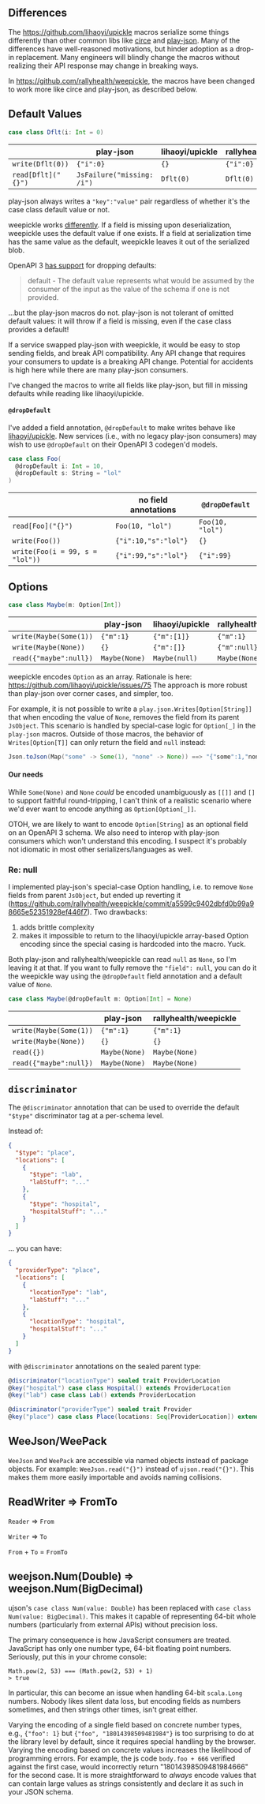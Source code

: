 ## Differences
The https://github.com/lihaoyi/upickle macros serialize some things differently than other common libs like [circe](https://github.com/circe/circe) and [play-json](https://github.com/playframework/play-json). Many of the differences have  well-reasoned motivations, but hinder adoption as a drop-in replacement. Many engineers will blindly change the macros without realizing their API response may change in breaking ways.

In https://github.com/rallyhealth/weepickle, the macros have been changed to work more like circe and play-json, as described below.

## Default Values

```scala
case class Dflt(i: Int = 0)
```

|                    | play-json                  | lihaoyi/upickle | rallyhealth/weepickle |
|--------------------|----------------------------|-----------------|---------------------|
| `write(Dflt(0))`   | `{"i":0}`                  | `{}`            | `{"i":0}`           |
| `read[Dflt]("{}")` | `JsFailure("missing: /i")` | `Dflt(0)`       | `Dflt(0)`           |

play-json always writes a `"key":"value"` pair regardless of whether it's the case class default value or not.

weepickle works [differently](http://www.lihaoyi.com/upickle/#Defaults). If a field is missing upon deserialization, weepickle uses the default value if one exists. If a field at serialization time has the same value as the default, weepickle leaves it out of the serialized blob.

OpenAPI 3 [has support](https://swagger.io/specification/#schemaObject) for dropping defaults:

> default - The default value represents what would be assumed by the consumer of the input as the value of the schema if one is not provided.

...but the play-json macros do not. play-json is not tolerant of omitted default values: it will throw if a field is missing, even if the case class provides a default!

If a service swapped play-json with weepickle, it would be easy to stop sending fields, and break API compatibility. Any API change that requires your consumers to update is a breaking API change.
Potential for accidents is high here while there are many play-json consumers.

I've changed the macros to write all fields like play-json, but fill in missing defaults while reading like lihaoyi/upickle.

#### `@dropDefault`
I've added a field annotation, `@dropDefault` to make writes behave like [lihaoyi/upickle](https://github.com/lihaoyi/upickle).
New services (i.e., with no legacy play-json consumers) may wish to use `@dropDefault` on their OpenAPI 3 codegen'd models.

```scala
case class Foo(
  @dropDefault i: Int = 10,
  @dropDefault s: String = "lol"
)
```

|                                 | no field annotations | `@dropDefault`   |
|---------------------------------|----------------------|------------------|
| `read[Foo]("{}")`               | `Foo(10, "lol")`     | `Foo(10, "lol")` |
| `write(Foo())`                  | `{"i":10,"s":"lol"}` | `{}`             |
| `write(Foo(i = 99, s = "lol"))` | `{"i":99,"s":"lol"}` | `{"i":99}`       |


## Options
```scala
case class Maybe(m: Option[Int])
```

|                        | play-json     | lihaoyi/upickle | rallyhealth/weepickle |
|------------------------|---------------|-----------------|---------------------|
| `write(Maybe(Some(1))` | `{"m":1}`     | `{"m":[1]}`     | `{"m":1}`           |
| `write(Maybe(None))`   | `{}`          | `{"m":[]}`      | `{"m":null}`        |
| `read({"maybe":null})` | `Maybe(None)` | `Maybe(null)`   | `Maybe(None)`       |


weepickle encodes `Option` as an array. Rationale is here: https://github.com/lihaoyi/upickle/issues/75
The approach is more robust than play-json over corner cases, and simpler, too.

For example, it is not possible to write a `play.json.Writes[Option[String]]` that when encoding the value of `None`, removes the field from its parent `JsObject`. This scenario is handled by special-case logic for `Option[_]` in the `play-json` macros. Outside of those macros, the behavior of `Writes[Option[T]]` can only return the field and `null` instead:

```scala
Json.toJson(Map("some" -> Some(1), "none" -> None)) ==> "{"some":1,"none":null}"
```

#### Our needs
While `Some(None)` and `None` *could* be encoded unambiguously as `[[]]` and `[]` to support faithful round-tripping, I can't think of a realistic scenario where we'd ever want to encode anything as `Option[Option[_]]`.

OTOH, we are likely to want to encode `Option[String]` as an optional field on an OpenAPI 3 schema.
We also need to interop with play-json consumers which won't understand this encoding.
I suspect it's probably not idiomatic in most other serializers/languages as well.

### Re: null
I implemented play-json's special-case Option handling, i.e. to remove `None` fields from parent `JsObject`, but ended up reverting it (https://github.com/rallyhealth/weepickle/commit/a5599c9402dbfd0b99a98665e52351928ef446f7). Two drawbacks:
1. adds brittle complexity
2. makes it impossible to return to the lihaoyi/upickle array-based Option encoding since the special casing is hardcoded into the macro. Yuck.

Both play-json and rallyhealth/weepickle can read `null` as `None`, so I'm leaving it at that. If you want to fully remove the `"field": null`, you can do it the weepickle way using the `@dropDefault` field annotation and a default value of `None`.

```scala
case class Maybe(@dropDefault m: Option[Int] = None)
```

|                        | play-json     | rallyhealth/weepickle |
|------------------------|---------------|---------------------|
| `write(Maybe(Some(1))` | `{"m":1}`     | `{"m":1}`           |
| `write(Maybe(None))`   | `{}`          | `{}`                |
| `read({})`             | `Maybe(None)` | `Maybe(None)`       |
| `read({"maybe":null})` | `Maybe(None)` | `Maybe(None)`       |

## `discriminator`
The `@discriminator` annotation that can be used to override the default `"$type"` discriminator tag at a per-schema level.

Instead of:
```json
{
  "$type": "place",
  "locations": [
    {
      "$type": "lab",
      "labStuff": "..."
    },
    {
      "$type": "hospital",
      "hospitalStuff": "..."
    }
  ]
}
```

... you can have:
```json
{
  "providerType": "place",
  "locations": [
    {
      "locationType": "lab",
      "labStuff": "..."
    },
    {
      "locationType": "hospital",
      "hospitalStuff": "..."
    }
  ]
}
```

with `@discriminator` annotations on the sealed parent type:
```scala
@discriminator("locationType") sealed trait ProviderLocation
@key("hospital") case class Hospital() extends ProviderLocation
@key("lab") case class Lab() extends ProviderLocation

@discriminator("providerType") sealed trait Provider
@key("place") case class Place(locations: Seq[ProviderLocation]) extends Provider
```

## WeeJson/WeePack
`WeeJson` and `WeePack` are accessible via named objects instead of package objects. For example: `WeeJson.read("{}")` instead of `ujson.read("{}")`. This makes them more easily importable and avoids naming collisions.

## ReadWriter => FromTo
`Reader` => `From`

`Writer` => `To`

`From` + `To` = `FromTo`

## weejson.Num(Double) => weejson.Num(BigDecimal) 
ujson's `case class Num(value: Double)` has been replaced with `case class Num(value: BigDecimal)`. This makes it capable of representing 64-bit whole numbers (particularly from external APIs) without precision loss.

The primary consequence is how JavaScript consumers are treated. JavaScript has only one number type, 64-bit floating point numbers. Seriously, put this in your chrome console:

```
Math.pow(2, 53) === (Math.pow(2, 53) + 1)
> true
```

In particular, this can become an issue when handling 64-bit `scala.Long` numbers. Nobody likes silent data loss, but encoding fields as numbers sometimes, and then strings other times, isn't great either.

Varying the encoding of a single field based on concrete number types, e.g., `{"foo": 1}` but `{"foo", "18014398509481984"}` is too surprising to do at the library level by default, since it requires special handling by the browser. Varying the encoding based on concrete values increases the likelihood of programming errors. For example, the js code `body.foo + 666` verified against the first case, would incorrectly return "18014398509481984666" for the second case. It is more straightforward to *always* encode values that can contain large values as strings consistently and declare it as such in your JSON schema.

